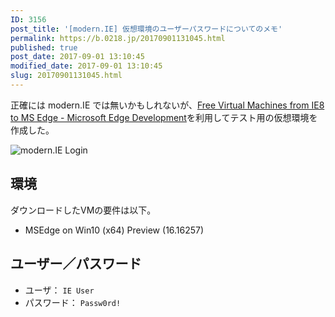 ```yaml
---
ID: 3156
post_title: '[modern.IE] 仮想環境のユーザーパスワードについてのメモ'
permalink: https://b.0218.jp/20170901131045.html
published: true
post_date: 2017-09-01 13:10:45
modified_date: 2017-09-01 13:10:45
slug: 20170901131045.html
---
```

正確には modern.IE では無いかもしれないが、<a href="https://developer.microsoft.com/en-us/microsoft-edge/tools/vms/">Free Virtual Machines from IE8 to MS Edge - Microsoft Edge Development</a>を利用してテスト用の仮想環境を作成した。

<img src="https://i.imgur.com/UH41tmkl.png" alt="modern.IE Login" />

<h2>環境</h2>

ダウンロードしたVMの要件は以下。

<ul>
<li>MSEdge on Win10 (x64) Preview (16.16257)</li>
</ul>

<h2>ユーザー／パスワード</h2>

<ul>
<li>ユーザ： <code>IE User</code></li>
<li>パスワード： <code>Passw0rd!</code></li>
</ul>